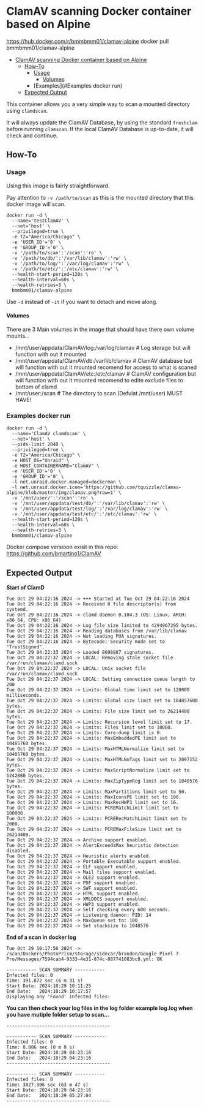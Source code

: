 # ClamAV scanning Docker container based on Alpine

https://hub.docker.com/r/bmmbmm01/clamav-alpine
docker pull bmmbmm01/clamav-alpine
 
<!-- TOC -->
- [ClamAV scanning Docker container based on Alpine](#clamav-scanning-docker-container-based-on-alpine)
  - [How-To](#how-to)
    - [Usage](#usage)
      - [Volumes](#volumes)
    - [Examples](#Examples docker run)
  - [Expected Output](#expected-output)
<!-- /TOC --> 

This container allows you a very simple way to scan a mounted directory using `clamdscan`.

It will always update the ClamAV Database, by using the standard `freshclam` before running `clamscan`.
If the local ClamAV Database is up-to-date, it will check and continue.

## How-To

### Usage
Using this image is fairly straightforward.

Pay attention to `-v /path/to/scan` as this is the mounted directory that this docker image will scan.

```
docker run -d \
  --name='testClamAV' \
  --net='host' \
  --privileged=true \
  -e TZ="America/Chicago" \
  -e 'USER_ID'='0' \
  -e 'GROUP_ID'='0' \
  -v '/path/to/scan':'/scan':'ro' \
  -v '/path/to/db/':'/var/lib/clamav':'rw' \
  -v '/path/to/log/':'/var/log/clamav':'rw' \
  -v '/path/to/etc/':'/etc/clamav':'rw' \
  --health-start-period=120s \
  --health-interval=60s \
  --health-retries=3 \
  bmmbmm01/clamav-alpine

```
Use `-d` instead of `-it` if you want to detach and move along.


#### Volumes

There are 3 Main volumes in the image that should have there own volume mounts...
- /mnt/user/appdata/ClamAV/log:/var/log/clamav  # Log storage but will function with out it mounted
- /mnt/user/appdata/ClamAV/db:/var/lib/clamav  # ClamAV database but will function with out it mounted recomend for access to what is scaned
- /mnt/user/appdata/ClamAV/etc:/etc/clamav  # ClamAV configuration but will function with out it mounted recomend to edite exclude files to bottom of clamd
- /mnt/user:/scan  # The directory to scan (Defulat /mnt/user) MUST HAVE!

### Examples docker run

```
docker run -d \
  --name='ClamAV clamdscan' \
  --net='host' \
  --pids-limit 2048 \
  --privileged=true \
  -e TZ="America/Chicago" \
  -e HOST_OS="Unraid" \
  -e HOST_CONTAINERNAME="ClamAV" \
  -e 'USER_ID'='0' \
  -e 'GROUP_ID'='0' \
  -l net.unraid.docker.managed=dockerman \
  -l net.unraid.docker.icon='https://github.com/tquizzle/clamav-alpine/blob/master/img/clamav.png?raw=1' \
  -v '/mnt/user/':'/scan':'ro' \
  -v '/mnt/user/appdata/test/db/':'/var/lib/clamav':'rw' \
  -v '/mnt/user/appdata/test/log/':'/var/log/clamav':'rw' \
  -v '/mnt/user/appdata/test/etc/':'/etc/clamav':'rw' \
  --health-start-period=120s \
  --health-interval=60s \
  --health-retries=3 \
  bmmbmm01/clamav-alpine
```
Docker compose versioon exisit in this repo:
https://github.com/bmartino1/ClamAV

## Expected Output

**Start of ClamD**
```
Tue Oct 29 04:22:16 2024 -> +++ Started at Tue Oct 29 04:22:16 2024
Tue Oct 29 04:22:16 2024 -> Received 0 file descriptor(s) from systemd.
Tue Oct 29 04:22:16 2024 -> clamd daemon 0.104.3 (OS: Linux, ARCH: x86_64, CPU: x86_64)
Tue Oct 29 04:22:16 2024 -> Log file size limited to 4294967295 bytes.
Tue Oct 29 04:22:16 2024 -> Reading databases from /var/lib/clamav
Tue Oct 29 04:22:16 2024 -> Not loading PUA signatures.
Tue Oct 29 04:22:16 2024 -> Bytecode: Security mode set to "TrustSigned".
Tue Oct 29 04:22:33 2024 -> Loaded 8698887 signatures.
Tue Oct 29 04:22:37 2024 -> LOCAL: Removing stale socket file /var/run/clamav/clamd.sock
Tue Oct 29 04:22:37 2024 -> LOCAL: Unix socket file /var/run/clamav/clamd.sock
Tue Oct 29 04:22:37 2024 -> LOCAL: Setting connection queue length to 200
Tue Oct 29 04:22:37 2024 -> Limits: Global time limit set to 120000 milliseconds.
Tue Oct 29 04:22:37 2024 -> Limits: Global size limit set to 104857600 bytes.
Tue Oct 29 04:22:37 2024 -> Limits: File size limit set to 26214400 bytes.
Tue Oct 29 04:22:37 2024 -> Limits: Recursion level limit set to 17.
Tue Oct 29 04:22:37 2024 -> Limits: Files limit set to 10000.
Tue Oct 29 04:22:37 2024 -> Limits: Core-dump limit is 0.
Tue Oct 29 04:22:37 2024 -> Limits: MaxEmbeddedPE limit set to 10485760 bytes.
Tue Oct 29 04:22:37 2024 -> Limits: MaxHTMLNormalize limit set to 10485760 bytes.
Tue Oct 29 04:22:37 2024 -> Limits: MaxHTMLNoTags limit set to 2097152 bytes.
Tue Oct 29 04:22:37 2024 -> Limits: MaxScriptNormalize limit set to 5242880 bytes.
Tue Oct 29 04:22:37 2024 -> Limits: MaxZipTypeRcg limit set to 1048576 bytes.
Tue Oct 29 04:22:37 2024 -> Limits: MaxPartitions limit set to 50.
Tue Oct 29 04:22:37 2024 -> Limits: MaxIconsPE limit set to 100.
Tue Oct 29 04:22:37 2024 -> Limits: MaxRecHWP3 limit set to 16.
Tue Oct 29 04:22:37 2024 -> Limits: PCREMatchLimit limit set to 100000.
Tue Oct 29 04:22:37 2024 -> Limits: PCRERecMatchLimit limit set to 2000.
Tue Oct 29 04:22:37 2024 -> Limits: PCREMaxFileSize limit set to 26214400.
Tue Oct 29 04:22:37 2024 -> Archive support enabled.
Tue Oct 29 04:22:37 2024 -> AlertExceedsMax heuristic detection disabled.
Tue Oct 29 04:22:37 2024 -> Heuristic alerts enabled.
Tue Oct 29 04:22:37 2024 -> Portable Executable support enabled.
Tue Oct 29 04:22:37 2024 -> ELF support enabled.
Tue Oct 29 04:22:37 2024 -> Mail files support enabled.
Tue Oct 29 04:22:37 2024 -> OLE2 support enabled.
Tue Oct 29 04:22:37 2024 -> PDF support enabled.
Tue Oct 29 04:22:37 2024 -> SWF support enabled.
Tue Oct 29 04:22:37 2024 -> HTML support enabled.
Tue Oct 29 04:22:37 2024 -> XMLDOCS support enabled.
Tue Oct 29 04:22:37 2024 -> HWP3 support enabled.
Tue Oct 29 04:22:37 2024 -> Self checking every 600 seconds.
Tue Oct 29 04:22:37 2024 -> Listening daemon: PID: 14
Tue Oct 29 04:22:37 2024 -> MaxQueue set to: 100
Tue Oct 29 04:22:37 2024 -> Set stacksize to 1048576
```

**End of a scan in docker log**

```
Tue Oct 29 10:17:56 2024 -> /scan/Dockers/PhotoPrism/storage/sidecar/brandon/Google Pixel 7 Pro/Messages/7594cab4-9333-4e31-874c-887741083bc0.yml: OK

----------- SCAN SUMMARY -----------
Infected files: 0
Time: 391.872 sec (6 m 31 s)
Start Date: 2024:10:29 10:11:25
End Date:   2024:10:29 10:17:57
Displaying any 'Found' infected files:
```

**You can then check your log files in the log folder
example log.log when you have mutiple folder setup to scan...**

```
--------------------------------------

----------- SCAN SUMMARY -----------
Infected files: 0
Time: 0.006 sec (0 m 0 s)
Start Date: 2024:10:29 04:23:16
End Date:   2024:10:29 04:23:16
--------------------------------------

----------- SCAN SUMMARY -----------
Infected files: 0
Time: 3827.306 sec (63 m 47 s)
Start Date: 2024:10:29 04:23:16
End Date:   2024:10:29 05:27:04
--------------------------------------
```
